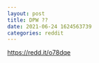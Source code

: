 ```yaml
--- 
layout: post 
title: DPW ?? 
date: 2021-06-24 1624563739 
categories: reddit 
--- 
```

https://redd.it/o78dqe